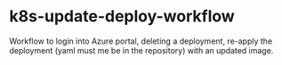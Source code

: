 # k8s-update-deploy-workflow
Workflow to login into Azure portal, deleting a deployment, re-apply the deployment (yaml must me be in the repository) with an updated image.
